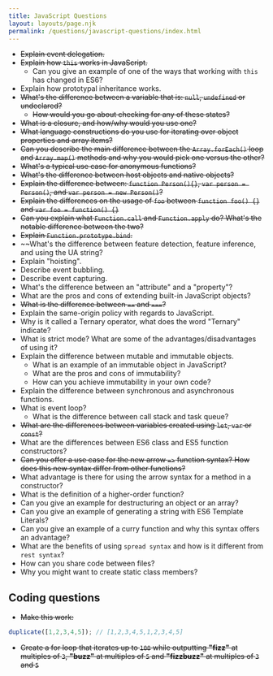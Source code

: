 ```yaml
---
title: JavaScript Questions
layout: layouts/page.njk
permalink: /questions/javascript-questions/index.html
---
```


* ~~Explain event delegation.~~
* ~~Explain how `this` works in JavaScript.~~
  * Can you give an example of one of the ways that working with `this` has changed in ES6?
* Explain how prototypal inheritance works.
* ~~What's the difference between a variable that is: `null`, `undefined` or undeclared?~~
  * ~~How would you go about checking for any of these states?~~
* ~~What is a closure, and how/why would you use one?~~
* ~~What language constructions do you use for iterating over object properties and array items?~~
* ~~Can you describe the main difference between the `Array.forEach()` loop and `Array.map()` methods and why you would pick one versus the other?~~
* ~~What's a typical use case for anonymous functions?~~
* ~~What's the difference between host objects and native objects?~~
* ~~Explain the difference between: `function Person(){}`, `var person = Person()`, and `var person = new Person()`?~~
* ~~Explain the differences on the usage of `foo` between `function foo() {}` and `var foo = function() {}`~~
* ~~Can you explain what `Function.call` and `Function.apply` do? What's the notable difference between the two?~~
* ~~Explain `Function.prototype.bind`.~~
* ~~What's the difference between feature detection, feature inference, and using the UA string?
* Explain "hoisting".
* Describe event bubbling.
* Describe event capturing.
* What's the difference between an "attribute" and a "property"?
* What are the pros and cons of extending built-in JavaScript objects?
* ~~What is the difference between `==` and `===`?~~
* Explain the same-origin policy with regards to JavaScript.
* Why is it called a Ternary operator, what does the word "Ternary" indicate?
* What is strict mode? What are some of the advantages/disadvantages of using it?
* Explain the difference between mutable and immutable objects.
  * What is an example of an immutable object in JavaScript?
  * What are the pros and cons of immutability?
  * How can you achieve immutability in your own code?
* Explain the difference between synchronous and asynchronous functions.
* What is event loop?
  * What is the difference between call stack and task queue?
* ~~What are the differences between variables created using `let`, `var` or `const`?~~
* What are the differences between ES6 class and ES5 function constructors?
* ~~Can you offer a use case for the new arrow `=>` function syntax? How does this new syntax differ from other functions?~~
* What advantage is there for using the arrow syntax for a method in a constructor?
* What is the definition of a higher-order function?
* Can you give an example for destructuring an object or an array?
* Can you give an example of generating a string with ES6 Template Literals?
* Can you give an example of a curry function and why this syntax offers an advantage?
* What are the benefits of using `spread syntax` and how is it different from `rest syntax`?
* How can you share code between files?
* Why you might want to create static class members?

## Coding questions
* ~~Make this work:~~
```javascript
duplicate([1,2,3,4,5]); // [1,2,3,4,5,1,2,3,4,5]
```
* ~~Create a for loop that iterates up to `100` while outputting **"fizz"** at multiples of `3`, **"buzz"** at multiples of `5` and **"fizzbuzz"** at multiples of `3` and `5`~~
